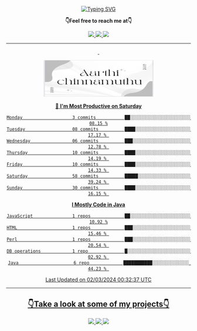 <p align="center"> 
 <a href="https://git.io/typing-svg"><img src="https://readme-typing-svg.herokuapp.com?font=Fira+Code&weight=500&size=21&duration=4000&pause=1000&center=true&vCenter=true&width=435&lines=Hey+there!+;I'm+Aarthi!;How+you+doin'%3F;Lemme+show+you+sumn%2C+c'mon!" alt="Typing SVG" /></a>
</p>

  <p align="center"><b>👇Feel free to reach me at👇</b></p>
<p align="center">
  <a href="https://mail.google.com/mail/u/0/?to=aarthiachu0410@gmail.com&su=Hey&fs=1&tf=cm" target="_blank">
  <img  src="https://img.shields.io/badge/Gmail-EA4335.svg?style=for-the-badge&logo=Gmail&logoColor=white"/>
   <a href="https://www.linkedin.com/in/aarthi-chinnamuthu-a55786197/" target="_blank">
  <img  src="https://img.shields.io/badge/LinkedIn-0A66C2.svg?style=for-the-badge&logo=LinkedIn&logoColor=white"/>
  <a href="https://twitter.com/AChinnamut76609" target="_blank">
  <img  src="https://img.shields.io/badge/Twitter-1DA1F2.svg?style=for-the-badge&logo=Twitter&logoColor=white"/>
</p>

<hr/>

<div align="center">
&nbsp;

<p align="center">
  <img  src="Images/Aarthi.png" width="300" 
     height="100" />

  
</p>

 
📅 **I'm Most Productive on Saturday** 

```text
Monday                   3 commits           ██░░░░░░░░░░░░░░░░░░░░░░░   08.15 %
Tuesday                  08 commits          ████░░░░░░░░░░░░░░░░░░░░░   17.17 % 
Wednesday                06 commits          ███░░░░░░░░░░░░░░░░░░░░░░   12.78 % 
Thursday                 10 commits          ████░░░░░░░░░░░░░░░░░░░░░   14.19 % 
Friday                   10 commits          ████░░░░░░░░░░░░░░░░░░░░░   14.33 % 
Saturday                 58 commits          █████░░░░░░░░░░░░░░░░░░░░   39.24 % 
Sunday                   30 commits          ████░░░░░░░░░░░░░░░░░░░░░   16.15 % 
```


**I Mostly Code in Java** 

```text
JavaScript               1 repos             ██░░░░░░░░░░░░░░░░░░░░░░░   10.92 %
HTML                     1 repos             ███░░░░░░░░░░░░░░░░░░░░░░   15.46 % 
Perl                     1 repos             ███░░░░░░░░░░░░░░░░░░░░░░   20.54 % 
DB operations            1 repo              █░░░░░░░░░░░░░░░░░░░░░░░░   02.92 % 
Java                     6 repo             ███████████░░░░░░░░░░░░░░   44.23 % 
```




 Last Updated on 02/03/2024 00:32:37 UTC
<!--END_SECTION:waka-->

</div>
<hr></hr>

<!-- take a look at my prpjects -->

<h2 align="center">👇Take a look at some of my projects👇</h2>

<p align="center">
  <a href="https://aarthi0410.github.io/Projects-by-Aarthi/" target="_blank">
  <img  src="https://img.shields.io/badge/🌤️Weather%20App-000000?style=for-the-badge&logo=weather&logoColor=white"/>
  <a href="https://emoji-kit-kat.vercel.app/" target="_blank">
  <img  src="https://img.shields.io/badge/🗿Emoji%20Kit%20Kat-000000?style=for-the-badge&logo=emoji&logoColor=white"/>
  <a href="http://detect-internet-connection.vercel.app/" target="_blank">
  <img  src="https://img.shields.io/badge/🌐Detect%20Internet%20Connection-000000?style=for-the-badge&logo=Internet&logoColor=white"/>
